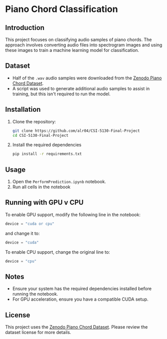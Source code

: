 # Piano Chord Classification

## Introduction
This project focuses on classifying audio samples of piano chords. The approach involves converting audio files into spectrogram images and using these images to train a machine learning model for classification.

## Dataset
- Half of the `.wav` audio samples were downloaded from the [Zenodo Piano Chord Dataset](https://zenodo.org/records/4740877).
- A script was used to generate additional audio samples to assist in training, but this isn't required to run the model.

## Installation
1. Clone the repository:
   ```bash
   git clone https://github.com/alr04/CSI-5130-Final-Project
   cd CSI-5130-Final-Project
2. Install the required dependencies
   ```bash
   pip install -r requirements.txt

## Usage
1. Open the `PerformPrediction.ipynb` notebook.
2. Run all cells in the notebook

## Running with GPU v CPU
To enable GPU support, modify the following line in the notebook:
```python
device = "cuda or cpu"
```
and change it to:
```python 
device = "cuda"
```
To enable CPU support, change the original line to:
```python
device = "cpu"
```

## Notes
- Ensure your system has the required dependencies installed before running the notebook.
- For GPU acceleration, ensure you have a compatible CUDA setup.

## License
This project uses the [Zenodo Piano Chord Dataset](https://zenodo.org/records/4740877). Please review the dataset license for more details.

